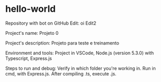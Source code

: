 # hello-world
Repository with bot on GitHub
Edit: oi
Edit2

Project's name: Projeto 0

Project's description: Projeto para teste e treinamento

Environment and tools: Project in VSCode, Node.js (version 5.3.0) with Typescript, Express.js

Steps to run and debug: Verify in which folder you're working in. Run in cmd, with Express.js. After compiling .ts, execute .js.